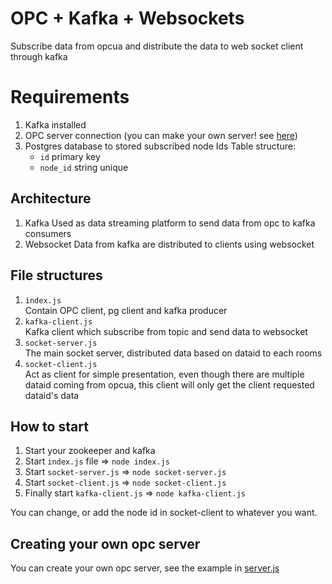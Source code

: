# OPC + Kafka + Websockets

Subscribe data from opcua and distribute the data to web socket client through kafka

# Requirements

1. Kafka installed
2. OPC server connection (you can make your own server! see [here](##Creating-your-own-opc-server))
3. Postgres database to stored subscribed node Ids
   Table structure:
   - `id` primary key
   - `node_id` string unique

## Architecture

1. Kafka
   Used as data streaming platform to send data from opc to kafka consumers
2. Websocket
   Data from kafka are distributed to clients using websocket

## File structures

1. `index.js`  
   Contain OPC client, pg client and kafka producer
2. `kafka-client.js`  
   Kafka client which subscribe from topic and send data to websocket
3. `socket-server.js`  
   The main socket server, distributed data based on dataid to each rooms
4. `socket-client.js`  
   Act as client for simple presentation, even though there are multiple dataid coming from opcua, this client will only get the client requested dataid's data

## How to start

1. Start your zookeeper and kafka
2. Start `index.js` file => `node index.js`
3. Start `socket-server.js` => `node socket-server.js`
4. Start `socket-client.js` => `node socket-client.js`
5. Finally start `kafka-client.js` => `node kafka-client.js`

You can change, or add the node id in socket-client to whatever you want.

## Creating your own opc server

You can create your own opc server, see the example in [server.js](server.js)
